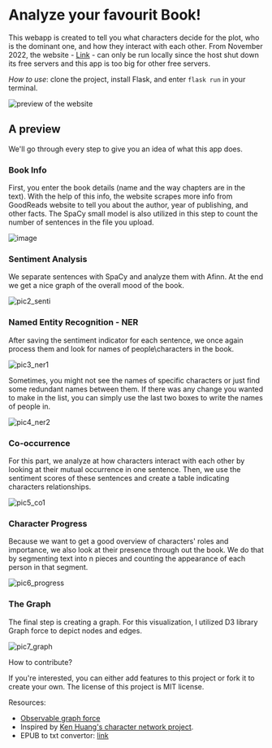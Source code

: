 # Analyze your favourit Book!

This webapp is created to tell you what characters decide for the plot, who is the dominant one, and how they interact with each other. From November 2022, the website - [Link](https://book-character-network.herokuapp.com/) - can only be run locally since the host shut down its free servers and this app is too big for other free servers. 

*How to use*: clone the project, install Flask, and enter `flask run` in your terminal.

![preview of the website](https://github.com/mitramir55/flask-app-character-net/blob/master/static/preview%20pics/previewOfWebsite.png)

## A preview

We'll go through every step to give you an idea of what this app does.

### Book Info

First, you enter the book details (name and the way chapters are in the text). With the help of this info, the website scrapes more info from GoodReads website to tell you about the author, year of publishing, and other facts. The SpaCy small model is also utilized in this step to count the number of sentences in the file you upload.

![image](https://user-images.githubusercontent.com/53291220/198904178-61ab999c-320d-4dd4-b0d7-67d4a9036843.png)

### Sentiment Analysis

We separate sentences with SpaCy and analyze them with Afinn. At the end we get a nice graph of the overall mood of the book.

![pic2_senti](https://user-images.githubusercontent.com/53291220/198904193-e724f001-92ac-4ade-a33e-57a804a3de2d.png)


### Named Entity Recognition - NER

After saving the sentiment indicator for each sentence, we once again process them and look for names of people\characters in the book.

![pic3_ner1](https://user-images.githubusercontent.com/53291220/198904229-a65f1ec4-4213-4663-81c6-4a414dee80e4.png)

Sometimes, you might not see the names of specific characters or just find some redundant names between them. If there was any change you wanted to make in the list, you can simply use the last two boxes to write the names of people in.

![pic4_ner2](https://user-images.githubusercontent.com/53291220/198904237-2b16ba46-a225-4bc1-9d10-130e1d9f73df.png)

### Co-occurrence

For this part, we analyze at how characters interact with each other by looking at their mutual occurrence in one sentence. Then, we use the sentiment scores of these sentences and create a table indicating characters relationships.
 
![pic5_co1](https://user-images.githubusercontent.com/53291220/198904248-b07622e5-4b86-4e8b-b58b-28fafe7db28e.png)

### Character Progress

Because we want to get a good overview of characters' roles and importance, we also look at their presence through out the book. We do that by segmenting text into n pieces and counting the appearance of each person in that segment.

![pic6_progress](https://user-images.githubusercontent.com/53291220/198904265-9506f306-01e9-4450-a34f-8c27a694da86.png)

### The Graph

The final step is creating a graph. For this visualization, I utilized D3 library Graph force to depict nodes and edges.

![pic7_graph](https://user-images.githubusercontent.com/53291220/198904274-9660f1a6-e747-4cb7-9733-b5f6730b5f5e.png)

How to contribute?

If you're interested, you can either add features to this project or fork it to create your own. The license of this project is MIT license.

Resources:
- [Observable graph force](https://observablehq.com/@d3/force-directed-graph)
- Inspired by [Ken Huang's character network project](https://github.com/hzjken/character-network).
- EPUB to txt convertor: [link](https://convertio.co/epub-txt/)



